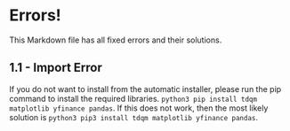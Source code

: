 # Errors!
This Markdown file has all fixed errors and their solutions.
## 1.1 - Import Error
If you do not want to install from the automatic installer, please run the pip command to install the required libraries.
```python3 pip install tdqm matplotlib yfinance pandas```.
If this does not work, then the most likely solution is 
```python3 pip3 install tdqm matplotlib yfinance pandas```.
